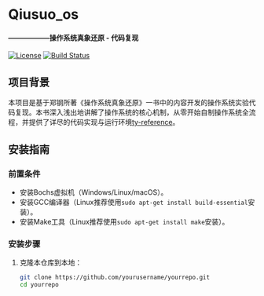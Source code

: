 # Qiusuo_os
#### ——————操作系统真象还原 - 代码复现

[![License](https://img.shields.io/badge/License-MIT-blue.svg)](LICENSE)
[![Build Status](https://travis-ci.org/yourusername/yourrepo.svg?branch=master)](https://travis-ci.org/yourusername/yourrepo)

## 项目背景

本项目是基于郑钢所著《操作系统真象还原》一书中的内容开发的操作系统实验代码复现。本书深入浅出地讲解了操作系统的核心机制，从零开始自制操作系统全流程，并提供了详尽的代码实现与运行环境[ty-reference](3)。

## 安装指南

### 前置条件

- 安装Bochs虚拟机（Windows/Linux/macOS）。
- 安装GCC编译器（Linux推荐使用`sudo apt-get install build-essential`安装）。
- 安装Make工具（Linux推荐使用`sudo apt-get install make`安装）。

### 安装步骤

1. 克隆本仓库到本地：
   ```bash
   git clone https://github.com/yourusername/yourrepo.git
   cd yourrepo
